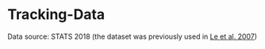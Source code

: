 # Tracking-Data
Data source: STATS 2018 (the dataset was previously used in [Le et al. 2007](https://arxiv.org/pdf/1703.03121.pdf))
